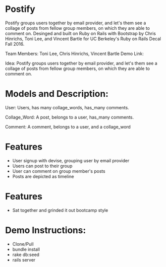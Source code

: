 # Postify
Postify groups users together by email provider, and let's them see a collage of posts from fellow group members, on which they are able to comment on. Desinged and built on Ruby on Rails with Bootstrap by Chris Hinrichs, Toni Lee, and Vincent Bartle for UC Berkeley's Ruby on Rails Decal Fall 2016.

Team Members: Toni Lee, Chris Hinrichs, Vincent Bartle
Demo Link:

Idea: Postify groups users together by email provider, and let's them see a collage of posts from fellow group members, on which they are able to comment on.

# Models and Description:
User: Users, has many collage_words, has_many comments.

Collage_Word: A post, belongs to a user, has_many comments.

Comment: A comment, belongs to a user, and a collage_word

# Features
* User signup with devise, grouping user by email provider
* Users can post to their group
* User can comment on group member's posts
* Posts are depicted as timeline

# Features
* Sat together and grinded it out bootcamp style

# Demo Instructions:
* Clone/Pull
* bundle install
* rake db:seed
* rails server

